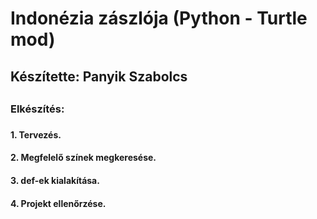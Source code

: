 # Indonézia zászlója (Python - Turtle mod)
## Készítette: Panyik Szabolcs
## 
### Elkészítés:
###
#### 1. Tervezés.
#### 2. Megfelelő színek megkeresése.
#### 3. def-ek kialakítása.
#### 4. Projekt ellenőrzése.
